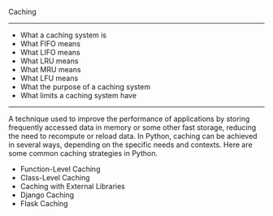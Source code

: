 Caching
<hr>
<ul>
  <li>What a caching system is</li>
  <li>What FIFO means</li>
  <li>What LIFO means</li>
  <li>What LRU means</li>
  <li>What MRU means</li>
  <li>What LFU means</li>
  <li>What the purpose of a caching system</li>
  <li>What limits a caching system have</li>
</ul>
<hr>
A technique used to improve the performance of applications by storing frequently accessed data in memory or some other fast storage, reducing the need to recompute or reload data.
In Python, caching can be achieved in several ways, depending on the specific needs and contexts. Here are some common caching strategies in Python.

<ul>
  <li>Function-Level Caching</li>
  <li>Class-Level Caching</li>
  <li>Caching with External Libraries</li>
  <li>Django Caching</li>
  <li>Flask Caching</li>
</ul>
